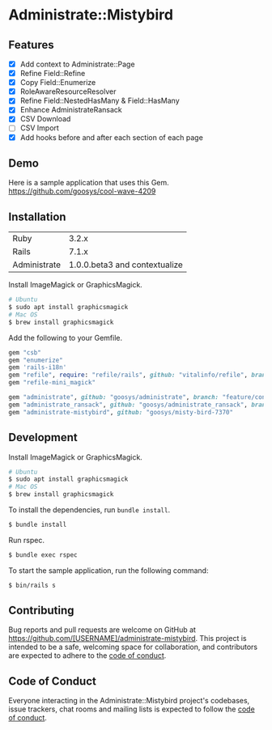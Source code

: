# Administrate::Mistybird

## Features

- [x] Add context to Administrate::Page
- [x] Refine Field::Refine
- [x] Copy Field::Enumerize
- [x] RoleAwareResourceResolver
- [x] Refine Field::NestedHasMany & Field::HasMany
- [x] Enhance AdministrateRansack
- [x] CSV Download
- [ ] CSV Import
- [x] Add hooks before and after each section of each page

## Demo

Here is a sample application that uses this Gem.
https://github.com/goosys/cool-wave-4209

## Installation

| | |
| -- | -- |
| Ruby | 3.2.x |
| Rails | 7.1.x |
| Administrate | 1.0.0.beta3 and contextualize |

Install ImageMagick or GraphicsMagick.

```bash
# Ubuntu
$ sudo apt install graphicsmagick
# Mac OS
$ brew install graphicsmagick
```

Add the following to your Gemfile.

```ruby
gem "csb"
gem "enumerize"
gem 'rails-i18n'
gem "refile", require: "refile/rails", github: "vitalinfo/refile", branch: "latest_ruby_rails"
gem "refile-mini_magick"

gem "administrate", github: "goosys/administrate", branch: "feature/contextualize-resource_instance_variable"
gem "administrate_ransack", github: "goosys/administrate_ransack", branch: "develop"
gem "administrate-mistybird", github: "goosys/misty-bird-7370"
```

## Development

Install ImageMagick or GraphicsMagick.

```bash
# Ubuntu
$ sudo apt install graphicsmagick
# Mac OS
$ brew install graphicsmagick
```

To install the dependencies, run `bundle install`.

```bash
$ bundle install
```

Run rspec.

```bash
$ bundle exec rspec
```

To start the sample application, run the following command:

```bash
$ bin/rails s
```

## Contributing

Bug reports and pull requests are welcome on GitHub at https://github.com/[USERNAME]/administrate-mistybird. This project is intended to be a safe, welcoming space for collaboration, and contributors are expected to adhere to the [code of conduct](https://github.com/[USERNAME]/administrate-mistybird/blob/main/CODE_OF_CONDUCT.md).

## Code of Conduct

Everyone interacting in the Administrate::Mistybird project's codebases, issue trackers, chat rooms and mailing lists is expected to follow the [code of conduct](https://github.com/[USERNAME]/administrate-mistybird/blob/main/CODE_OF_CONDUCT.md).
